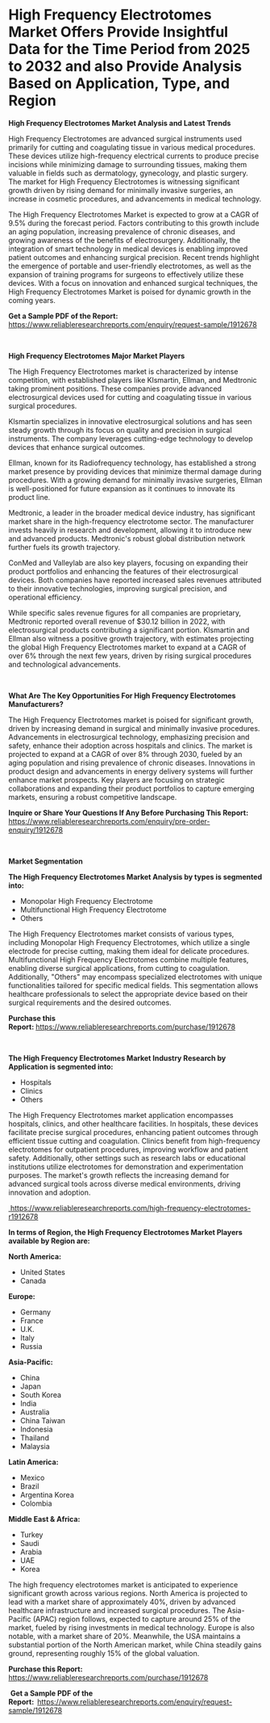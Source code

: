 <p><h1>High Frequency Electrotomes Market Offers Provide Insightful Data for the Time Period from 2025 to 2032 and also Provide Analysis Based on Application, Type, and Region</h1></p><p><strong>High Frequency Electrotomes Market Analysis and Latest Trends</strong></p>
<p><p>High Frequency Electrotomes are advanced surgical instruments used primarily for cutting and coagulating tissue in various medical procedures. These devices utilize high-frequency electrical currents to produce precise incisions while minimizing damage to surrounding tissues, making them valuable in fields such as dermatology, gynecology, and plastic surgery. The market for High Frequency Electrotomes is witnessing significant growth driven by rising demand for minimally invasive surgeries, an increase in cosmetic procedures, and advancements in medical technology. </p><p>The High Frequency Electrotomes Market is expected to grow at a CAGR of 9.5% during the forecast period. Factors contributing to this growth include an aging population, increasing prevalence of chronic diseases, and growing awareness of the benefits of electrosurgery. Additionally, the integration of smart technology in medical devices is enabling improved patient outcomes and enhancing surgical precision. Recent trends highlight the emergence of portable and user-friendly electrotomes, as well as the expansion of training programs for surgeons to effectively utilize these devices. With a focus on innovation and enhanced surgical techniques, the High Frequency Electrotomes Market is poised for dynamic growth in the coming years.</p></p>
<p><strong>Get a Sample PDF of the Report:&nbsp;</strong> <a href="https://www.reliableresearchreports.com/enquiry/request-sample/1912678?utm_campaign=3347&utm_medium=2&utm_source=Github&utm_content=ia&utm_term=16042025&utm_id=high-frequency-electrotomes">https://www.reliableresearchreports.com/enquiry/request-sample/1912678</a></p>
<p>&nbsp;</p>
<p><strong>High Frequency Electrotomes Major Market Players</strong></p>
<p><p>The High Frequency Electrotomes market is characterized by intense competition, with established players like Klsmartin, Ellman, and Medtronic taking prominent positions. These companies provide advanced electrosurgical devices used for cutting and coagulating tissue in various surgical procedures.</p><p>Klsmartin specializes in innovative electrosurgical solutions and has seen steady growth through its focus on quality and precision in surgical instruments. The company leverages cutting-edge technology to develop devices that enhance surgical outcomes.</p><p>Ellman, known for its Radiofrequency technology, has established a strong market presence by providing devices that minimize thermal damage during procedures. With a growing demand for minimally invasive surgeries, Ellman is well-positioned for future expansion as it continues to innovate its product line.</p><p>Medtronic, a leader in the broader medical device industry, has significant market share in the high-frequency electrotome sector. The manufacturer invests heavily in research and development, allowing it to introduce new and advanced products. Medtronic's robust global distribution network further fuels its growth trajectory.</p><p>ConMed and Valleylab are also key players, focusing on expanding their product portfolios and enhancing the features of their electrosurgical devices. Both companies have reported increased sales revenues attributed to their innovative technologies, improving surgical precision, and operational efficiency.</p><p>While specific sales revenue figures for all companies are proprietary, Medtronic reported overall revenue of $30.12 billion in 2022, with electrosurgical products contributing a significant portion. Klsmartin and Ellman also witness a positive growth trajectory, with estimates projecting the global High Frequency Electrotomes market to expand at a CAGR of over 6% through the next few years, driven by rising surgical procedures and technological advancements.</p></p>
<p>&nbsp;</p>
<p><strong>What Are The Key Opportunities For High Frequency Electrotomes Manufacturers?</strong></p>
<p><p>The High Frequency Electrotomes market is poised for significant growth, driven by increasing demand in surgical and minimally invasive procedures. Advancements in electrosurgical technology, emphasizing precision and safety, enhance their adoption across hospitals and clinics. The market is projected to expand at a CAGR of over 8% through 2030, fueled by an aging population and rising prevalence of chronic diseases. Innovations in product design and advancements in energy delivery systems will further enhance market prospects. Key players are focusing on strategic collaborations and expanding their product portfolios to capture emerging markets, ensuring a robust competitive landscape.</p></p>
<p><strong>Inquire or Share Your Questions If Any Before Purchasing This Report:</strong> <a href="https://www.reliableresearchreports.com/enquiry/pre-order-enquiry/1912678?utm_campaign=3347&utm_medium=2&utm_source=Github&utm_content=ia&utm_term=16042025&utm_id=high-frequency-electrotomes">https://www.reliableresearchreports.com/enquiry/pre-order-enquiry/1912678</a></p>
<p>&nbsp;</p>
<p><strong>Market Segmentation</strong></p>
<p><strong>The High Frequency Electrotomes Market Analysis by types is segmented into:</strong></p>
<p><ul><li>Monopolar High Frequency Electrotome</li><li>Multifunctional High Frequency Electrotome</li><li>Others</li></ul></p>
<p><p>The High Frequency Electrotomes market consists of various types, including Monopolar High Frequency Electrotomes, which utilize a single electrode for precise cutting, making them ideal for delicate procedures. Multifunctional High Frequency Electrotomes combine multiple features, enabling diverse surgical applications, from cutting to coagulation. Additionally, "Others" may encompass specialized electrotomes with unique functionalities tailored for specific medical fields. This segmentation allows healthcare professionals to select the appropriate device based on their surgical requirements and the desired outcomes.</p></p>
<p><strong>Purchase this Report:&nbsp;</strong><a href="https://www.reliableresearchreports.com/purchase/1912678?utm_campaign=3347&utm_medium=2&utm_source=Github&utm_content=ia&utm_term=16042025&utm_id=high-frequency-electrotomes">https://www.reliableresearchreports.com/purchase/1912678</a></p>
<p>&nbsp;</p>
<p><strong>The High Frequency Electrotomes Market Industry Research by Application is segmented into:</strong></p>
<p><ul><li>Hospitals</li><li>Clinics</li><li>Others</li></ul></p>
<p><p>The High Frequency Electrotomes market application encompasses hospitals, clinics, and other healthcare facilities. In hospitals, these devices facilitate precise surgical procedures, enhancing patient outcomes through efficient tissue cutting and coagulation. Clinics benefit from high-frequency electrotomes for outpatient procedures, improving workflow and patient safety. Additionally, other settings such as research labs or educational institutions utilize electrotomes for demonstration and experimentation purposes. The market's growth reflects the increasing demand for advanced surgical tools across diverse medical environments, driving innovation and adoption.</p></p>
<p><a href="https://www.reliableresearchreports.com/high-frequency-electrotomes-r1912678?utm_campaign=3347&utm_medium=2&utm_source=Github&utm_content=ia&utm_term=16042025&utm_id=high-frequency-electrotomes">&nbsp;https://www.reliableresearchreports.com/high-frequency-electrotomes-r1912678</a></p>
<p><strong>In terms of Region, the High Frequency Electrotomes Market Players available by Region are:</strong></p>
<p>
    <p> <strong> North America: </strong>
        <ul>
            <li>United States</li>
            <li>Canada</li>
        </ul>
        </p> 
    <p> <strong> Europe: </strong>
        <ul>
            <li>Germany</li>
            <li>France</li>
            <li>U.K.</li>
            <li>Italy</li>
            <li>Russia</li>
        </ul>
        </p> 
    <p> <strong> Asia-Pacific: </strong>
        <ul>
            <li>China</li>
            <li>Japan</li>
            <li>South Korea</li>
            <li>India</li>
            <li>Australia</li>
            <li>China Taiwan</li>
            <li>Indonesia</li>
            <li>Thailand</li>
            <li>Malaysia</li>
        </ul>
        </p> 
    <p> <strong> Latin America: </strong>
        <ul>
            <li>Mexico</li>
            <li>Brazil</li>
            <li>Argentina Korea</li>
            <li>Colombia</li>
        </ul>
        </p> 
    <p> <strong> Middle East & Africa: </strong>
        <ul>
            <li>Turkey</li>
            <li>Saudi</li>
            <li>Arabia</li>
            <li>UAE</li>
            <li>Korea</li>
        </ul>
    </p>
    </p>
<p><p>The high frequency electrotomes market is anticipated to experience significant growth across various regions. North America is projected to lead with a market share of approximately 40%, driven by advanced healthcare infrastructure and increased surgical procedures. The Asia-Pacific (APAC) region follows, expected to capture around 25% of the market, fueled by rising investments in medical technology. Europe is also notable, with a market share of 20%. Meanwhile, the USA maintains a substantial portion of the North American market, while China steadily gains ground, representing roughly 15% of the global valuation.</p></p>
<p><strong>Purchase this Report: </strong><a href="https://www.reliableresearchreports.com/purchase/1912678?utm_campaign=3347&utm_medium=2&utm_source=Github&utm_content=ia&utm_term=16042025&utm_id=high-frequency-electrotomes">https://www.reliableresearchreports.com/purchase/1912678</a></p>
<p>&nbsp;<strong>Get a Sample PDF of the Report:&nbsp;&nbsp;</strong><a href="https://www.reliableresearchreports.com/enquiry/request-sample/1912678?utm_campaign=3347&utm_medium=2&utm_source=Github&utm_content=ia&utm_term=16042025&utm_id=high-frequency-electrotomes">https://www.reliableresearchreports.com/enquiry/request-sample/1912678</a></p>
<p><strong></strong></p>
<p><p></p><p></p><p></p></p>